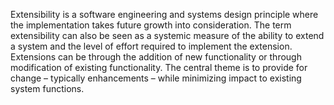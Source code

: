 Extensibility is a software engineering and systems design principle where the implementation takes future growth into consideration. The term extensibility can also be seen as a systemic measure of the ability to extend a system and the level of effort required to implement the extension. Extensions can be through the addition of new functionality or through modification of existing functionality. The central theme is to provide for change – typically enhancements – while minimizing impact to existing system functions.
